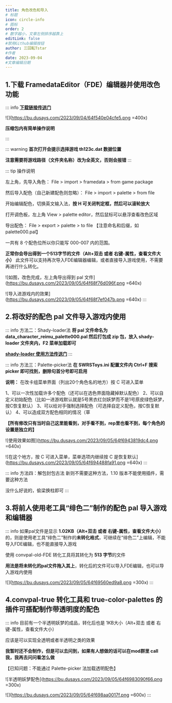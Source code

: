 ```yaml
---
title: 角色改色和导入
# 标题
icon: circle-info
# 图标
order: 2
# 数字越小，文章左侧排序越靠上
editLink: false
#禁用Github编辑按钮
author: 三回転Tstar
#作者
date: 2023-09-04
#文章编辑日期
---
```


## 1.下载 FramedataEditor（FDE）编辑器并使用改色功能

::: info
[**下载链接传送门**](/about/#非想天则资源下载指路) 

![](https://bu.dusays.com/2023/09/04/64f540e04cfe5.png =400x)

**压缩包内有简单操作说明**

:::

::: warning
**首次打开会提示选择游戏 th123c.dat 数据位置**

**注意需要将游戏路径（文件夹名称）改为全英文，否则会报错**
:::

::: tip 操作说明

左上角，先导入角色： File > import > framedata > from game package

然后导入配色（自己新建配色则忽略）： File > import > palette > from file

开始编辑配色，切换英文输入法，**按 H 可关闭判定框，然后可以滚轮放大**

打开调色板，左上角 View > palette editor，然后鼠标可以悬浮查看改色区域

导出配色： File > export > palette > to file 【注意命名和后缀，如palette000.pal】

一共有 8 个配色位所以你只能写 000-007 内的范围。

**正常你会导出得到一个513字节的文件（Alt+双击 或者 右键-属性，查看文件大小）**
此文件可以支持再次导入FDE编辑器编辑，或者直接导入游戏使用，不需要再进行什么转化。

![如图，改色完成，左上角导出得到 pal 文件](https://bu.dusays.com/2023/09/05/64f68f76d096f.png =640x)

![导入进游戏内的效果](https://bu.dusays.com/2023/09/05/64f68f7ef047b.png =640x)
:::

## 2.将改好的配色 pal 文件导入游戏内使用

<!-- >::: info 方法一：data文件夹法
在 MemoryPatch 里启用了 FileSystemFirst 后（默认启用，可以不必检查）

在 th123 文件夹内新建文件夹命名为 data，继续在 data 文件夹里面新建 character 文件夹，再继续创建如图的角色名文件夹，

将得到的 **513 字节** palette000.pal 文件放入角色名文件夹内，然后返回游戏主菜单，再进入选人界面即可。
**（支持热更新，每次回主菜单再进来选人界面就可以重新刷新读取，不需要重开游戏）**

![角色名文件夹，注意易错名](https://bu.dusays.com/2023/09/05/64f68ee665473.png =200x)

**把 data 文件夹或者 character 文件夹之类的改个名，即可破坏（取消）这种导入方式**

![成品就这样](https://bu.dusays.com/2023/09/13/6500902380b28.png =800x)

::: tip 举个例子吧

palette**000**.pal 对应 **第一个** 配色位
palette**001**.pal 对应 **第二个** 配色位
palette**007**.pal 对应 **第八个也就是最后一个** 配色位

**下面是实操案例：**

**需求：我想要将 V-紲星灯.pal 这个配色放到兔子的 第三个 配色位上**

步骤：
1. **创建 th123/data/character/udonge/ 这个目录**
2. **将 V-紲星灯.pal 文件移动到这个目录**
3. **修改 V-紲星灯.pal 文件名为 palette002.pal**
4. **游戏不用关，回到主菜单，重新进练习模式选人即可**


::: -->

::: info 方法二：Shady-loader法
**将 pal 文件命名为 data_character_reimu_palette000.pal 然后打包成 zip 包，放入 shady-loader 文件夹内，F2 菜单加载即可**

[**shady-loader 使用方法传送门**](/mods/DIY/Shady-loader.html)
:::

::: info 方法三：Palette-picker法
**在 SWRSToys.ini 配置文件内 Ctrl+F 搜索 picker 即可找到，删除句首分号即可启用**

**说明：**
在改卡组菜单界面（列出20个角色名的地方）按 C 可进入菜单

1、可以一次性加载许多个配色（还可以在选色界面隐藏掉默认配色）
2、可以自定义初始配色（比如一进游戏默认就是5号黑衣红剑妖梦而不是1号原皮绿色妖梦，按C恢复默认） 
3、可以给对手强制选择配色（可选择自定义配色，按C恢复默认）
4、可以造成双方配色相同的情况（草

**【所有修改只有当时自己这里能看到，对手看不到，rep里也看不到，每个角色的设置是独立的】**

![使用效果如图](https://bu.dusays.com/2023/09/05/64f6943819dc4.png =640x)

![在这个地方，按 C 可进入菜单，菜单选项内继续按 C 是恢复默认](https://bu.dusays.com/2023/09/05/64f694488fa91.png =640x)
:::

::: info 方法四：解包封包古法
新则不需要这种方法，1.10 版本不能使用插件，需要这种方法

没什么好说的，偷梁换柱即可
:::

## 3.将前人使用老工具“绯色二”制作的配色 pal 导入游戏和编辑器

::: info
如果pal文件是显示 **1.02KB（Alt+双击 或者 右键-属性，查看文件大小）** 的，则是使用老工具“绯色二”制作的**未转化格式**，可继续在“绯色二”上编辑，不能导入FDE编辑，也不能直接导入游戏

使用 convpal-old-FDE 转化工具将其转化为 **513 字节**的文件

**用法是将未转化的pal文件拖入其上**，转化后的文件可以导入FDE编辑，也可以导入游戏内使用

![](https://bu.dusays.com/2023/09/05/64f69560ed9a8.png =300x)
:::

## 4.convpal-true 转化工具和 true-color-palettes 的插件可搭配制作带透明度的配色

::: info
目前有一个半透明妖梦的成品，转化后也是 1KB大小（Alt+双击 或者 右键-属性，查看文件大小）

应该是可以实现全透明或者半透明之类的效果

**我暂时还不会制作，但是可以去问到，如果有人想做的话可以在mod群里 call 我，我再去问问看怎么做**

【已知问题：不能通过 Palette-picker 法加载透明配色】

![半透明妖梦配色](https://bu.dusays.com/2023/09/05/64f6983090f66.png =300x)

![](https://bu.dusays.com/2023/09/05/64f698aa0017f.png =600x)
:::
